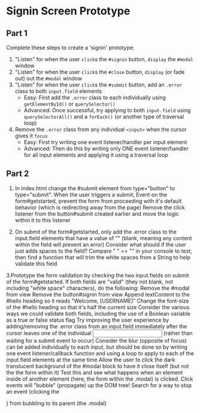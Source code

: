 # Signin Screen Prototype

## Part 1

Complete these steps to create a 'signin' prototype:

1. "Listen" for when the user `click`s the `#signin` button, `display` the `#modal` window
2. "Listen" for when the user `click`s the `#close` button, `display` (or fade out) out the `#modal` window
3. "Listen" for when the user `click`s the `#submit` button, add an `.error` class to both `input.field` elements
   - Easy: First add the `.error` class to each individually using `getElementById()` or `querySelector()`
   - Advanced: Once successful, try applying to both `input.field` using `querySelectorAll()` and a `forEach()` (or another type of traversal loop)
4. Remove the `.error` class from any individual `<input>` when the cursor gives it `focus`
   - Easy: First try writing one event listener/handler per input element
   - Advanced: Then do this by writing only ONE event listener/handler for all input elements and applying it using a traversal loop

## Part 2

1. In index.html change the #submit element from type="button" to type="submit". When the user triggers a submit, Event on the form#getstarted, prevent the form from proceeding with it's default behavior (which is redirecting away from the page)
Remove the click listener from the button#submit created earlier and move the logic within it to this listener

2. On submit of the form#getstarted, only add the .error class to the input.field elements that have a value of "" (blank, meaning any content within the field will prevent an error)
Consider what should if the user just adds spaces to the field? Compare " " == "" in your console to test; then find a function that will trim the white spaces from a String to help validate this field

3.Prototype the form validation by checking the two input.fields on submit of the form#getstarted. If both fields are "valid" (they not blank, not including "white space" characters), do the following:
Remove the #modal from view
Remove the button#signin from view
Append textContent to the #hello heading so it reads "Welcome, [USERNAME]"
Change the font-size of the #hello heading so that it's half the current size
Consider the various ways we could validate both fields, including the use of a Boolean variable as a true or false status flag
Try improving the user experience by adding/removing the .error class from an input.field immediately after the cursor leaves one of the individual <input> (rather than waiting for a submit event to occur)
Consider the blur (opposite of focus) can be added individually to each input, but should be done so by writing one event listener/callback function and using a loop to apply to each of the input.field elements at the same time
Allow the user to click the dark translucent background of the #modal block to have it close itself (but not the the form within it)
Test this and see what happens when an element inside of another element (here, the form within the .modal) is clicked. Click events will "bubble" (propagate) up the DOM tree!
Search for a way to stop an event (clicking the <form>) from bubbling to its parent (the .modal)